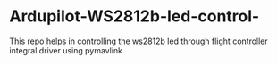 # Ardupilot-WS2812b-led-control-
This repo helps in controlling the ws2812b led through flight controller integral driver using pymavlink 
